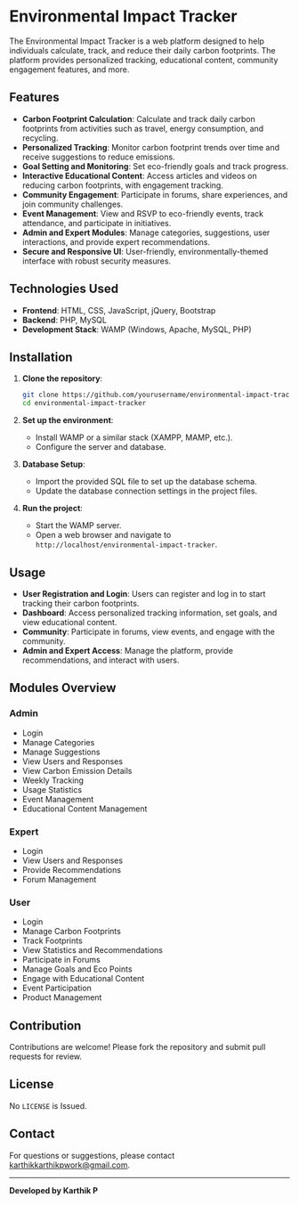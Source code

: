 ﻿# Environmental Impact Tracker

The Environmental Impact Tracker is a web platform designed to help individuals calculate, track, and reduce their daily carbon footprints. The platform provides personalized tracking, educational content, community engagement features, and more.

## Features

- **Carbon Footprint Calculation**: Calculate and track daily carbon footprints from activities such as travel, energy consumption, and recycling.
- **Personalized Tracking**: Monitor carbon footprint trends over time and receive suggestions to reduce emissions.
- **Goal Setting and Monitoring**: Set eco-friendly goals and track progress.
- **Interactive Educational Content**: Access articles and videos on reducing carbon footprints, with engagement tracking.
- **Community Engagement**: Participate in forums, share experiences, and join community challenges.
- **Event Management**: View and RSVP to eco-friendly events, track attendance, and participate in initiatives.
- **Admin and Expert Modules**: Manage categories, suggestions, user interactions, and provide expert recommendations.
- **Secure and Responsive UI**: User-friendly, environmentally-themed interface with robust security measures.

## Technologies Used

- **Frontend**: HTML, CSS, JavaScript, jQuery, Bootstrap
- **Backend**: PHP, MySQL
- **Development Stack**: WAMP (Windows, Apache, MySQL, PHP)

## Installation

1. **Clone the repository**:

   ```bash
   git clone https://github.com/yourusername/environmental-impact-tracker.git
   cd environmental-impact-tracker
   ```

2. **Set up the environment**:

   - Install WAMP or a similar stack (XAMPP, MAMP, etc.).
   - Configure the server and database.

3. **Database Setup**:

   - Import the provided SQL file to set up the database schema.
   - Update the database connection settings in the project files.

4. **Run the project**:
   - Start the WAMP server.
   - Open a web browser and navigate to `http://localhost/environmental-impact-tracker`.

## Usage

- **User Registration and Login**: Users can register and log in to start tracking their carbon footprints.
- **Dashboard**: Access personalized tracking information, set goals, and view educational content.
- **Community**: Participate in forums, view events, and engage with the community.
- **Admin and Expert Access**: Manage the platform, provide recommendations, and interact with users.

## Modules Overview

### Admin

- Login
- Manage Categories
- Manage Suggestions
- View Users and Responses
- View Carbon Emission Details
- Weekly Tracking
- Usage Statistics
- Event Management
- Educational Content Management

### Expert

- Login
- View Users and Responses
- Provide Recommendations
- Forum Management

### User

- Login
- Manage Carbon Footprints
- Track Footprints
- View Statistics and Recommendations
- Participate in Forums
- Manage Goals and Eco Points
- Engage with Educational Content
- Event Participation
- Product Management

## Contribution

Contributions are welcome! Please fork the repository and submit pull requests for review.

## License

No `LICENSE` is Issued.

## Contact

For questions or suggestions, please contact karthikkarthikpwork@gmail.com.

---

**Developed by Karthik P**
